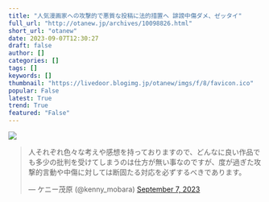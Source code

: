 ```yaml
---
title: "人気漫画家への攻撃的で悪質な投稿に法的措置へ 誹謗中傷ダメ、ゼッタイ"
full_url: "http://otanew.jp/archives/10098826.html"
short_url: "otanew"
date: 2023-09-07T12:30:27
draft: false
author: []
categories: []
tags: []
keywords: []
thumbnail: "https://livedoor.blogimg.jp/otanew/imgs/f/8/favicon.ico"
popular: False
latest: True
trend: True
featured: "False"
---
```


![](https://livedoor.blogimg.jp/otanew/imgs/f/8/favicon.ico)

<blockquote class="twitter-tweet"><p lang="ja" dir="ltr">人それぞれ色々な考えや感想を持っておりますので、どんなに良い作品でも多少の批判を受けてしまうのは仕方が無い事なのですが、度が過ぎた攻撃的言動や中傷に対しては断固たる対応を必ずするべきであります。</p>— ケニー茂原 (@kenny_mobara) <a href="https://twitter.com/kenny_mobara/status/1699749440712737214?ref_src=twsrc%5Etfw">September 7, 2023</a></blockquote> 